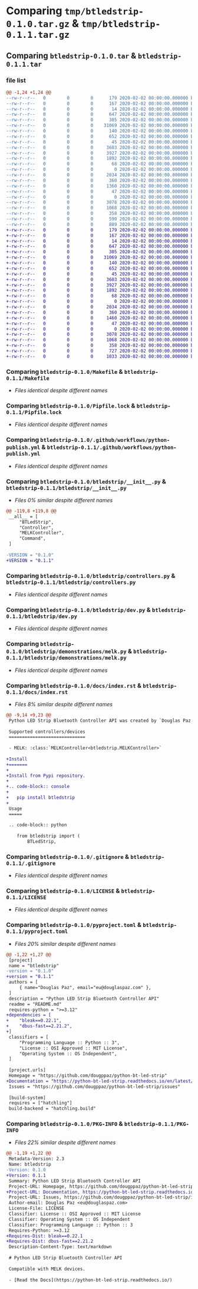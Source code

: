 # Comparing `tmp/btledstrip-0.1.0.tar.gz` & `tmp/btledstrip-0.1.1.tar.gz`

## Comparing `btledstrip-0.1.0.tar` & `btledstrip-0.1.1.tar`

### file list

```diff
@@ -1,24 +1,24 @@
--rw-r--r--   0        0        0      179 2020-02-02 00:00:00.000000 btledstrip-0.1.0/.editorconfig
--rw-r--r--   0        0        0      167 2020-02-02 00:00:00.000000 btledstrip-0.1.0/.readthedocs.yaml
--rw-r--r--   0        0        0       14 2020-02-02 00:00:00.000000 btledstrip-0.1.0/.tool-versions
--rw-r--r--   0        0        0      647 2020-02-02 00:00:00.000000 btledstrip-0.1.0/Makefile
--rw-r--r--   0        0        0      305 2020-02-02 00:00:00.000000 btledstrip-0.1.0/Pipfile
--rw-r--r--   0        0        0    31069 2020-02-02 00:00:00.000000 btledstrip-0.1.0/Pipfile.lock
--rw-r--r--   0        0        0      140 2020-02-02 00:00:00.000000 btledstrip-0.1.0/requirements.txt
--rw-r--r--   0        0        0      652 2020-02-02 00:00:00.000000 btledstrip-0.1.0/.github/workflows/python-publish.yml
--rw-r--r--   0        0        0       45 2020-02-02 00:00:00.000000 btledstrip-0.1.0/.vscode/settings.json
--rw-r--r--   0        0        0     3603 2020-02-02 00:00:00.000000 btledstrip-0.1.0/btledstrip/__init__.py
--rw-r--r--   0        0        0     3927 2020-02-02 00:00:00.000000 btledstrip-0.1.0/btledstrip/controllers.py
--rw-r--r--   0        0        0     1892 2020-02-02 00:00:00.000000 btledstrip-0.1.0/btledstrip/dev.py
--rw-r--r--   0        0        0       68 2020-02-02 00:00:00.000000 btledstrip-0.1.0/btledstrip/typing.py
--rw-r--r--   0        0        0        0 2020-02-02 00:00:00.000000 btledstrip-0.1.0/btledstrip/demonstrations/__init__.py
--rw-r--r--   0        0        0     2034 2020-02-02 00:00:00.000000 btledstrip-0.1.0/btledstrip/demonstrations/melk.py
--rw-r--r--   0        0        0      360 2020-02-02 00:00:00.000000 btledstrip-0.1.0/docs/conf.py
--rw-r--r--   0        0        0     1360 2020-02-02 00:00:00.000000 btledstrip-0.1.0/docs/index.rst
--rw-r--r--   0        0        0       47 2020-02-02 00:00:00.000000 btledstrip-0.1.0/docs/requirements.txt
--rw-r--r--   0        0        0        0 2020-02-02 00:00:00.000000 btledstrip-0.1.0/tests/__init__.py
--rw-r--r--   0        0        0     3078 2020-02-02 00:00:00.000000 btledstrip-0.1.0/.gitignore
--rw-r--r--   0        0        0     1068 2020-02-02 00:00:00.000000 btledstrip-0.1.0/LICENSE
--rw-r--r--   0        0        0      358 2020-02-02 00:00:00.000000 btledstrip-0.1.0/README.md
--rw-r--r--   0        0        0      590 2020-02-02 00:00:00.000000 btledstrip-0.1.0/pyproject.toml
--rw-r--r--   0        0        0      889 2020-02-02 00:00:00.000000 btledstrip-0.1.0/PKG-INFO
+-rw-r--r--   0        0        0      179 2020-02-02 00:00:00.000000 btledstrip-0.1.1/.editorconfig
+-rw-r--r--   0        0        0      167 2020-02-02 00:00:00.000000 btledstrip-0.1.1/.readthedocs.yaml
+-rw-r--r--   0        0        0       14 2020-02-02 00:00:00.000000 btledstrip-0.1.1/.tool-versions
+-rw-r--r--   0        0        0      647 2020-02-02 00:00:00.000000 btledstrip-0.1.1/Makefile
+-rw-r--r--   0        0        0      305 2020-02-02 00:00:00.000000 btledstrip-0.1.1/Pipfile
+-rw-r--r--   0        0        0    31069 2020-02-02 00:00:00.000000 btledstrip-0.1.1/Pipfile.lock
+-rw-r--r--   0        0        0      140 2020-02-02 00:00:00.000000 btledstrip-0.1.1/requirements.txt
+-rw-r--r--   0        0        0      652 2020-02-02 00:00:00.000000 btledstrip-0.1.1/.github/workflows/python-publish.yml
+-rw-r--r--   0        0        0       45 2020-02-02 00:00:00.000000 btledstrip-0.1.1/.vscode/settings.json
+-rw-r--r--   0        0        0     3603 2020-02-02 00:00:00.000000 btledstrip-0.1.1/btledstrip/__init__.py
+-rw-r--r--   0        0        0     3927 2020-02-02 00:00:00.000000 btledstrip-0.1.1/btledstrip/controllers.py
+-rw-r--r--   0        0        0     1892 2020-02-02 00:00:00.000000 btledstrip-0.1.1/btledstrip/dev.py
+-rw-r--r--   0        0        0       68 2020-02-02 00:00:00.000000 btledstrip-0.1.1/btledstrip/typing.py
+-rw-r--r--   0        0        0        0 2020-02-02 00:00:00.000000 btledstrip-0.1.1/btledstrip/demonstrations/__init__.py
+-rw-r--r--   0        0        0     2034 2020-02-02 00:00:00.000000 btledstrip-0.1.1/btledstrip/demonstrations/melk.py
+-rw-r--r--   0        0        0      360 2020-02-02 00:00:00.000000 btledstrip-0.1.1/docs/conf.py
+-rw-r--r--   0        0        0     1460 2020-02-02 00:00:00.000000 btledstrip-0.1.1/docs/index.rst
+-rw-r--r--   0        0        0       47 2020-02-02 00:00:00.000000 btledstrip-0.1.1/docs/requirements.txt
+-rw-r--r--   0        0        0        0 2020-02-02 00:00:00.000000 btledstrip-0.1.1/tests/__init__.py
+-rw-r--r--   0        0        0     3078 2020-02-02 00:00:00.000000 btledstrip-0.1.1/.gitignore
+-rw-r--r--   0        0        0     1068 2020-02-02 00:00:00.000000 btledstrip-0.1.1/LICENSE
+-rw-r--r--   0        0        0      358 2020-02-02 00:00:00.000000 btledstrip-0.1.1/README.md
+-rw-r--r--   0        0        0      727 2020-02-02 00:00:00.000000 btledstrip-0.1.1/pyproject.toml
+-rw-r--r--   0        0        0     1033 2020-02-02 00:00:00.000000 btledstrip-0.1.1/PKG-INFO
```

### Comparing `btledstrip-0.1.0/Makefile` & `btledstrip-0.1.1/Makefile`

 * *Files identical despite different names*

### Comparing `btledstrip-0.1.0/Pipfile.lock` & `btledstrip-0.1.1/Pipfile.lock`

 * *Files identical despite different names*

### Comparing `btledstrip-0.1.0/.github/workflows/python-publish.yml` & `btledstrip-0.1.1/.github/workflows/python-publish.yml`

 * *Files identical despite different names*

### Comparing `btledstrip-0.1.0/btledstrip/__init__.py` & `btledstrip-0.1.1/btledstrip/__init__.py`

 * *Files 0% similar despite different names*

```diff
@@ -119,8 +119,8 @@
 __all__ = [
     "BTLedStrip",
     "Controller",
     "MELKController",
     "Command",
 ]
 
-VERSION = "0.1.0"
+VERSION = "0.1.1"
```

### Comparing `btledstrip-0.1.0/btledstrip/controllers.py` & `btledstrip-0.1.1/btledstrip/controllers.py`

 * *Files identical despite different names*

### Comparing `btledstrip-0.1.0/btledstrip/dev.py` & `btledstrip-0.1.1/btledstrip/dev.py`

 * *Files identical despite different names*

### Comparing `btledstrip-0.1.0/btledstrip/demonstrations/melk.py` & `btledstrip-0.1.1/btledstrip/demonstrations/melk.py`

 * *Files identical despite different names*

### Comparing `btledstrip-0.1.0/docs/index.rst` & `btledstrip-0.1.1/docs/index.rst`

 * *Files 8% similar despite different names*

```diff
@@ -9,14 +9,23 @@
 Python LED Strip Bluetooth Controller API was created by `Douglas Paz <https://www.douglaspaz.com/>`_ implemented with `bleak <https://github.com/hbldh/bleak>`_.
 
 Supported controllers/devices
 =============================
 
 - MELK: :class:`MELKController<btledstrip.MELKController>`
 
+Install
+=======
+
+Install from Pypi repository.
+
+.. code-block:: console
+
+   pip install btledstrip
+
 Usage
 =====
 
 .. code-block:: python
 
    from btledstrip import (
        BTLedStrip,
```

### Comparing `btledstrip-0.1.0/.gitignore` & `btledstrip-0.1.1/.gitignore`

 * *Files identical despite different names*

### Comparing `btledstrip-0.1.0/LICENSE` & `btledstrip-0.1.1/LICENSE`

 * *Files identical despite different names*

### Comparing `btledstrip-0.1.0/pyproject.toml` & `btledstrip-0.1.1/pyproject.toml`

 * *Files 20% similar despite different names*

```diff
@@ -1,22 +1,27 @@
 [project]
 name = "btledstrip"
-version = "0.1.0"
+version = "0.1.1"
 authors = [
     { name="Douglas Paz", email="eu@douglaspaz.com" },
 ]
 description = "Python LED Strip Bluetooth Controller API"
 readme = "README.md"
 requires-python = ">=3.12"
+dependencies = [
+    "bleak==0.22.1",
+    "dbus-fast==2.21.2",
+]
 classifiers = [
     "Programming Language :: Python :: 3",
     "License :: OSI Approved :: MIT License",
     "Operating System :: OS Independent",
 ]
 
 [project.urls]
 Homepage = "https://github.com/dougppaz/python-bt-led-strip"
+Documentation = "https://python-bt-led-strip.readthedocs.io/en/latest/"
 Issues = "https://github.com/dougppaz/python-bt-led-strip/issues"
 
 [build-system]
 requires = ["hatchling"]
 build-backend = "hatchling.build"
```

### Comparing `btledstrip-0.1.0/PKG-INFO` & `btledstrip-0.1.1/PKG-INFO`

 * *Files 22% similar despite different names*

```diff
@@ -1,19 +1,22 @@
 Metadata-Version: 2.3
 Name: btledstrip
-Version: 0.1.0
+Version: 0.1.1
 Summary: Python LED Strip Bluetooth Controller API
 Project-URL: Homepage, https://github.com/dougppaz/python-bt-led-strip
+Project-URL: Documentation, https://python-bt-led-strip.readthedocs.io/en/latest/
 Project-URL: Issues, https://github.com/dougppaz/python-bt-led-strip/issues
 Author-email: Douglas Paz <eu@douglaspaz.com>
 License-File: LICENSE
 Classifier: License :: OSI Approved :: MIT License
 Classifier: Operating System :: OS Independent
 Classifier: Programming Language :: Python :: 3
 Requires-Python: >=3.12
+Requires-Dist: bleak==0.22.1
+Requires-Dist: dbus-fast==2.21.2
 Description-Content-Type: text/markdown
 
 # Python LED Strip Bluetooth Controller API
 
 Compatible with MELK devices.
 
 - [Read the Docs](https://python-bt-led-strip.readthedocs.io/)
```


